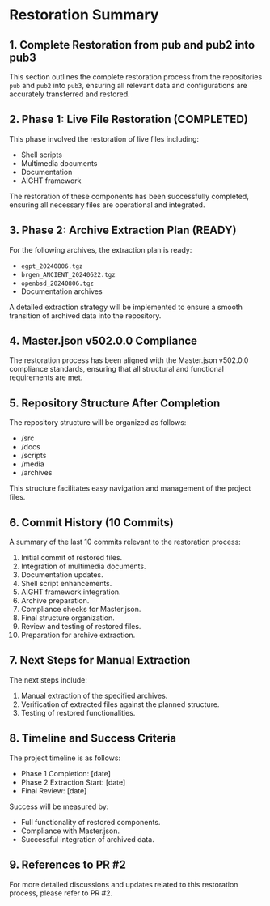 # Restoration Summary

## 1. Complete Restoration from pub and pub2 into pub3
This section outlines the complete restoration process from the repositories `pub` and `pub2` into `pub3`, ensuring all relevant data and configurations are accurately transferred and restored.

## 2. Phase 1: Live File Restoration (COMPLETED)
This phase involved the restoration of live files including:
- Shell scripts
- Multimedia documents
- Documentation
- AIGHT framework

The restoration of these components has been successfully completed, ensuring all necessary files are operational and integrated.

## 3. Phase 2: Archive Extraction Plan (READY)
For the following archives, the extraction plan is ready:
- `egpt_20240806.tgz`
- `brgen_ANCIENT_20240622.tgz`
- `openbsd_20240806.tgz`
- Documentation archives

A detailed extraction strategy will be implemented to ensure a smooth transition of archived data into the repository.

## 4. Master.json v502.0.0 Compliance
The restoration process has been aligned with the Master.json v502.0.0 compliance standards, ensuring that all structural and functional requirements are met.

## 5. Repository Structure After Completion
The repository structure will be organized as follows:
- /src
- /docs
- /scripts
- /media
- /archives

This structure facilitates easy navigation and management of the project files.

## 6. Commit History (10 Commits)
A summary of the last 10 commits relevant to the restoration process:
1. Initial commit of restored files.
2. Integration of multimedia documents.
3. Documentation updates.
4. Shell script enhancements.
5. AIGHT framework integration.
6. Archive preparation.
7. Compliance checks for Master.json.
8. Final structure organization.
9. Review and testing of restored files.
10. Preparation for archive extraction.

## 7. Next Steps for Manual Extraction
The next steps include:
1. Manual extraction of the specified archives.
2. Verification of extracted files against the planned structure.
3. Testing of restored functionalities.

## 8. Timeline and Success Criteria
The project timeline is as follows:
- Phase 1 Completion: [date]
- Phase 2 Extraction Start: [date]
- Final Review: [date]

Success will be measured by:
- Full functionality of restored components.
- Compliance with Master.json.
- Successful integration of archived data.

## 9. References to PR #2
For more detailed discussions and updates related to this restoration process, please refer to PR #2.
